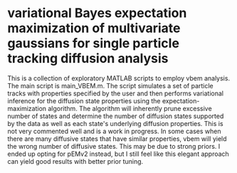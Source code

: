 # variational Bayes expectation maximization of multivariate gaussians for single particle tracking diffusion analysis

This is a collection of exploratory MATLAB scripts to employ vbem analysis.  The main script is main_VBEM.m. The script simulates a set of particle tracks with properties specified by the user and then performs variational inference for the diffusion state properties using the expectation-maximization algorithm.  The algorithm will inherently prune excessive number of states and determine the number of diffusion states supported by the data as well as each state's underlying diffusion properties.  This is not very commented well and is a work in progress.  In some cases when there are many diffusive states that have similar properties, vbem will yield the wrong number of diffusive states.  This may be due to strong priors.  I ended up opting for pEMv2 instead, but I still feel like this elegant approach can yield good results with better prior tuning.

